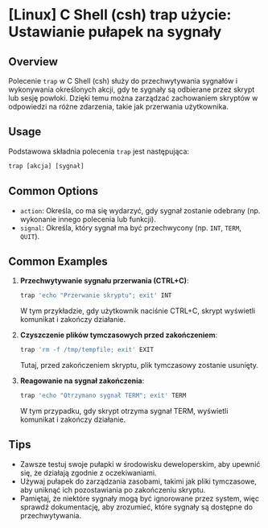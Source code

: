 # [Linux] C Shell (csh) trap użycie: Ustawianie pułapek na sygnały

## Overview
Polecenie `trap` w C Shell (csh) służy do przechwytywania sygnałów i wykonywania określonych akcji, gdy te sygnały są odbierane przez skrypt lub sesję powłoki. Dzięki temu można zarządzać zachowaniem skryptów w odpowiedzi na różne zdarzenia, takie jak przerwania użytkownika.

## Usage
Podstawowa składnia polecenia `trap` jest następująca:

```csh
trap [akcja] [sygnał]
```

## Common Options
- `action`: Określa, co ma się wydarzyć, gdy sygnał zostanie odebrany (np. wykonanie innego polecenia lub funkcji).
- `signal`: Określa, który sygnał ma być przechwycony (np. `INT`, `TERM`, `QUIT`).

## Common Examples
1. **Przechwytywanie sygnału przerwania (CTRL+C)**:
   ```csh
   trap 'echo "Przerwanie skryptu"; exit' INT
   ```
   W tym przykładzie, gdy użytkownik naciśnie CTRL+C, skrypt wyświetli komunikat i zakończy działanie.

2. **Czyszczenie plików tymczasowych przed zakończeniem**:
   ```csh
   trap 'rm -f /tmp/tempfile; exit' EXIT
   ```
   Tutaj, przed zakończeniem skryptu, plik tymczasowy zostanie usunięty.

3. **Reagowanie na sygnał zakończenia**:
   ```csh
   trap 'echo "Otrzymano sygnał TERM"; exit' TERM
   ```
   W tym przypadku, gdy skrypt otrzyma sygnał TERM, wyświetli komunikat i zakończy działanie.

## Tips
- Zawsze testuj swoje pułapki w środowisku deweloperskim, aby upewnić się, że działają zgodnie z oczekiwaniami.
- Używaj pułapek do zarządzania zasobami, takimi jak pliki tymczasowe, aby uniknąć ich pozostawiania po zakończeniu skryptu.
- Pamiętaj, że niektóre sygnały mogą być ignorowane przez system, więc sprawdź dokumentację, aby zrozumieć, które sygnały są dostępne do przechwytywania.